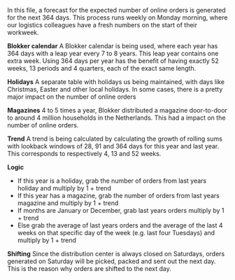 In this file, a forecast for the expected number of online orders is generated for the next 364 days. This process runs weekly on Monday morning, where our logistics colleagues have a fresh numbers on the start of their workweek.

**Blokker calendar**
A Blokker calendar is being used, where each year has 364 days with a leap year every 7 to 8 years. This leap year contains one extra week. Using 364 days per year has the benefit of having exactly 52 weeks, 13 periods and 4 quarters, each of the exact same length.

**Holidays**
A separate table with holidays us being maintained, with days like Christmas, Easter and other local holidays. In some cases, there is a pretty major impact on the number of online orders

**Magazines**
4 to 5 times a year, Blokker distributed a magazine door-to-door to around 4 million households in the Netherlands. This had a impact on the number of online orders.

**Trend**
A trend is being calculated by calculating the growth of rolling sums with lookback windows of 28, 91 and 364 days for this year and last year. This corresponds to respectively 4, 13 and 52 weeks.

**Logic**
- If this year is a holiday, grab the number of orders from last years holiday and multiply by 1 + trend
- If this year has a magazine, grab the number of orders from last years magazine and multiply by 1 + trend
- If months are January or December, grab last years orders multiply by 1 + trend
- Else grab the average of last years orders and the average of the last 4 weeks on that specific day of the week (e.g. last four Tuesdays) and multiply by 1 + trend

**Shifting**
Since the distribution center is always closed on Saturdays, orders generated on Saturday will be picked, packed and sent out the next day. This is the reason why orders are shifted to the next day.
